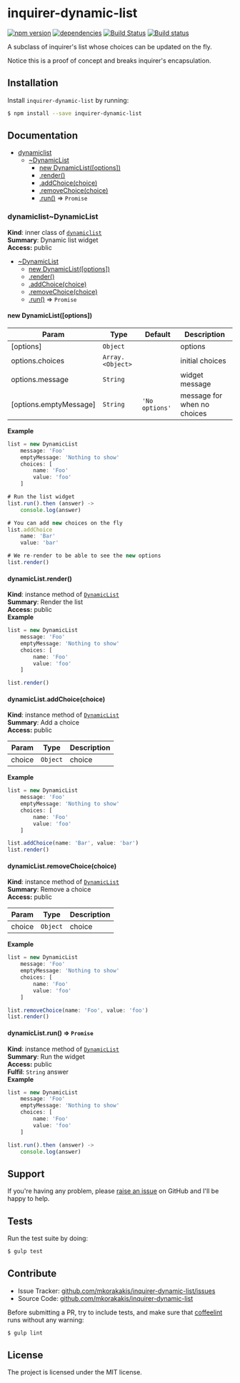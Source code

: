 inquirer-dynamic-list
=====================

[![npm version](https://badge.fury.io/js/inquirer-dynamic-list.svg)](http://badge.fury.io/js/inquirer-dynamic-list)
[![dependencies](https://david-dm.org/mkorakakis/inquirer-dynamic-list.png)](https://david-dm.org/mkorakakis/inquirer-dynamic-list.png)
[![Build Status](https://travis-ci.org/mkorakakis/inquirer-dynamic-list.svg?branch=master)](https://travis-ci.org/mkorakakis/inquirer-dynamic-list)
[![Build status](https://ci.appveyor.com/api/projects/status/uk0kyah3bv676ign?svg=true)](https://ci.appveyor.com/project/mkorakakis/inquirer-dynamic-list)

A subclass of inquirer's list whose choices can be updated on the fly.

Notice this is a proof of concept and breaks inquirer's encapsulation.

Installation
------------

Install `inquirer-dynamic-list` by running:

```sh
$ npm install --save inquirer-dynamic-list
```

Documentation
-------------


* [dynamiclist](#module_dynamiclist)
  * [~DynamicList](#module_dynamiclist..DynamicList)
    * [new DynamicList([options])](#new_module_dynamiclist..DynamicList_new)
    * [.render()](#module_dynamiclist..DynamicList+render)
    * [.addChoice(choice)](#module_dynamiclist..DynamicList+addChoice)
    * [.removeChoice(choice)](#module_dynamiclist..DynamicList+removeChoice)
    * [.run()](#module_dynamiclist..DynamicList+run) ⇒ <code>Promise</code>

<a name="module_dynamiclist..DynamicList"></a>
### dynamiclist~DynamicList
**Kind**: inner class of <code>[dynamiclist](#module_dynamiclist)</code>  
**Summary**: Dynamic list widget  
**Access:** public  

* [~DynamicList](#module_dynamiclist..DynamicList)
  * [new DynamicList([options])](#new_module_dynamiclist..DynamicList_new)
  * [.render()](#module_dynamiclist..DynamicList+render)
  * [.addChoice(choice)](#module_dynamiclist..DynamicList+addChoice)
  * [.removeChoice(choice)](#module_dynamiclist..DynamicList+removeChoice)
  * [.run()](#module_dynamiclist..DynamicList+run) ⇒ <code>Promise</code>

<a name="new_module_dynamiclist..DynamicList_new"></a>
#### new DynamicList([options])

| Param | Type | Default | Description |
| --- | --- | --- | --- |
| [options] | <code>Object</code> |  | options |
| options.choices | <code>Array.&lt;Object&gt;</code> |  | initial choices |
| options.message | <code>String</code> |  | widget message |
| [options.emptyMessage] | <code>String</code> | <code>&#x27;No options&#x27;</code> | message for when no choices |

**Example**  
```js
list = new DynamicList
	message: 'Foo'
	emptyMessage: 'Nothing to show'
	choices: [
		name: 'Foo'
		value: 'foo'
	]

# Run the list widget
list.run().then (answer) ->
	console.log(answer)

# You can add new choices on the fly
list.addChoice
	name: 'Bar'
	value: 'bar'

# We re-render to be able to see the new options
list.render()
```
<a name="module_dynamiclist..DynamicList+render"></a>
#### dynamicList.render()
**Kind**: instance method of <code>[DynamicList](#module_dynamiclist..DynamicList)</code>  
**Summary**: Render the list  
**Access:** public  
**Example**  
```js
list = new DynamicList
	message: 'Foo'
	emptyMessage: 'Nothing to show'
	choices: [
		name: 'Foo'
		value: 'foo'
	]

list.render()
```
<a name="module_dynamiclist..DynamicList+addChoice"></a>
#### dynamicList.addChoice(choice)
**Kind**: instance method of <code>[DynamicList](#module_dynamiclist..DynamicList)</code>  
**Summary**: Add a choice  
**Access:** public  

| Param | Type | Description |
| --- | --- | --- |
| choice | <code>Object</code> | choice |

**Example**  
```js
list = new DynamicList
	message: 'Foo'
	emptyMessage: 'Nothing to show'
	choices: [
		name: 'Foo'
		value: 'foo'
	]

list.addChoice(name: 'Bar', value: 'bar')
list.render()
```
<a name="module_dynamiclist..DynamicList+removeChoice"></a>
#### dynamicList.removeChoice(choice)
**Kind**: instance method of <code>[DynamicList](#module_dynamiclist..DynamicList)</code>  
**Summary**: Remove a choice  
**Access:** public  

| Param | Type | Description |
| --- | --- | --- |
| choice | <code>Object</code> | choice |

**Example**  
```js
list = new DynamicList
	message: 'Foo'
	emptyMessage: 'Nothing to show'
	choices: [
		name: 'Foo'
		value: 'foo'
	]

list.removeChoice(name: 'Foo', value: 'foo')
list.render()
```
<a name="module_dynamiclist..DynamicList+run"></a>
#### dynamicList.run() ⇒ <code>Promise</code>
**Kind**: instance method of <code>[DynamicList](#module_dynamiclist..DynamicList)</code>  
**Summary**: Run the widget  
**Access:** public  
**Fulfil**: <code>String</code> answer  
**Example**  
```js
list = new DynamicList
	message: 'Foo'
	emptyMessage: 'Nothing to show'
	choices: [
		name: 'Foo'
		value: 'foo'
	]

list.run().then (answer) ->
	console.log(answer)
```

Support
-------

If you're having any problem, please [raise an issue](https://github.com/mkorakakis/inquirer-dynamic-list/issues/new) on GitHub and I'll be happy to help.

Tests
-----

Run the test suite by doing:

```sh
$ gulp test
```

Contribute
----------

- Issue Tracker: [github.com/mkorakakis/inquirer-dynamic-list/issues](https://github.com/mkorakakis/inquirer-dynamic-list/issues)
- Source Code: [github.com/mkorakakis/inquirer-dynamic-list](https://github.com/mkorakakis/inquirer-dynamic-list)

Before submitting a PR, try to include tests, and make sure that [coffeelint](http://www.coffeelint.org/) runs without any warning:

```sh
$ gulp lint
```

License
-------

The project is licensed under the MIT license.
